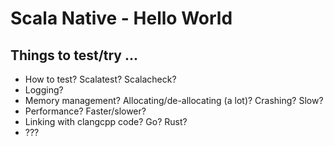 # Scala Native - Hello World

## Things to test/try ...

* How to test? Scalatest? Scalacheck?
* Logging?
* Memory management? Allocating/de-allocating (a lot)? Crashing? Slow?
* Performance? Faster/slower?
* Linking with clangcpp code? Go? Rust?
* ???
